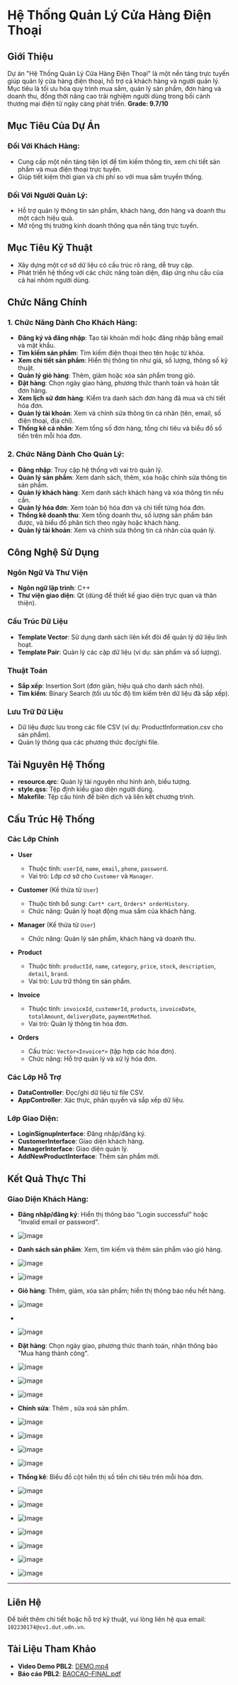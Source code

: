 # Hệ Thống Quản Lý Cửa Hàng Điện Thoại

## Giới Thiệu
Dự án "Hệ Thống Quản Lý Cửa Hàng Điện Thoại" là một nền tảng trực tuyến giúp quản lý cửa hàng điện thoại, hỗ trợ cả khách hàng và người quản lý. Mục tiêu là tối ưu hóa quy trình mua sắm, quản lý sản phẩm, đơn hàng và doanh thu, đồng thời nâng cao trải nghiệm người dùng trong bối cảnh thương mại điện tử ngày càng phát triển.
**Grade: 9.7/10**
## Mục Tiêu Của Dự Án

### Đối Với Khách Hàng:
- Cung cấp một nền tảng tiện lợi để tìm kiếm thông tin, xem chi tiết sản phẩm và mua điện thoại trực tuyến.
- Giúp tiết kiệm thời gian và chi phí so với mua sắm truyền thống.

### Đối Với Người Quản Lý:
- Hỗ trợ quản lý thông tin sản phẩm, khách hàng, đơn hàng và doanh thu một cách hiệu quả.
- Mở rộng thị trường kinh doanh thông qua nền tảng trực tuyến.

## Mục Tiêu Kỹ Thuật
- Xây dựng một cơ sở dữ liệu có cấu trúc rõ ràng, dễ truy cập.
- Phát triển hệ thống với các chức năng toàn diện, đáp ứng nhu cầu của cả hai nhóm người dùng.

## Chức Năng Chính

### 1. Chức Năng Dành Cho Khách Hàng:
- **Đăng ký và đăng nhập**: Tạo tài khoản mới hoặc đăng nhập bằng email và mật khẩu.
- **Tìm kiếm sản phẩm**: Tìm kiếm điện thoại theo tên hoặc từ khóa.
- **Xem chi tiết sản phẩm**: Hiển thị thông tin như giá, số lượng, thông số kỹ thuật.
- **Quản lý giỏ hàng**: Thêm, giảm hoặc xóa sản phẩm trong giỏ.
- **Đặt hàng**: Chọn ngày giao hàng, phương thức thanh toán và hoàn tất đơn hàng.
- **Xem lịch sử đơn hàng**: Kiểm tra danh sách đơn hàng đã mua và chi tiết hóa đơn.
- **Quản lý tài khoản**: Xem và chỉnh sửa thông tin cá nhân (tên, email, số điện thoại, địa chỉ).
- **Thống kê cá nhân**: Xem tổng số đơn hàng, tổng chi tiêu và biểu đồ số tiền trên mỗi hóa đơn.

### 2. Chức Năng Dành Cho Quản Lý:
- **Đăng nhập**: Truy cập hệ thống với vai trò quản lý.
- **Quản lý sản phẩm**: Xem danh sách, thêm, xóa hoặc chỉnh sửa thông tin sản phẩm.
- **Quản lý khách hàng**: Xem danh sách khách hàng và xóa thông tin nếu cần.
- **Quản lý hóa đơn**: Xem toàn bộ hóa đơn và chi tiết từng hóa đơn.
- **Thống kê doanh thu**: Xem tổng doanh thu, số lượng sản phẩm bán được, và biểu đồ phân tích theo ngày hoặc khách hàng.
- **Quản lý tài khoản**: Xem và chỉnh sửa thông tin cá nhân của quản lý.

## Công Nghệ Sử Dụng

### Ngôn Ngữ Và Thư Viện
- **Ngôn ngữ lập trình**: C++
- **Thư viện giao diện**: Qt (dùng để thiết kế giao diện trực quan và thân thiện).

### Cấu Trúc Dữ Liệu
- **Template Vector**: Sử dụng danh sách liên kết đôi để quản lý dữ liệu linh hoạt.
- **Template Pair**: Quản lý các cặp dữ liệu (ví dụ: sản phẩm và số lượng).

### Thuật Toán
- **Sắp xếp**: Insertion Sort (đơn giản, hiệu quả cho danh sách nhỏ).
- **Tìm kiếm**: Binary Search (tối ưu tốc độ tìm kiếm trên dữ liệu đã sắp xếp).

### Lưu Trữ Dữ Liệu
- Dữ liệu được lưu trong các file CSV (ví dụ: ProductInformation.csv cho sản phẩm).
- Quản lý thông qua các phương thức đọc/ghi file.

## Tài Nguyên Hệ Thống
- **resource.qrc**: Quản lý tài nguyên như hình ảnh, biểu tượng.
- **style.qss**: Tệp định kiểu giao diện người dùng.
- **Makefile**: Tệp cấu hình để biên dịch và liên kết chương trình.

## Cấu Trúc Hệ Thống

### Các Lớp Chính
- **User**  
  - Thuộc tính: `userId`, `name`, `email`, `phone`, `password`.
  - Vai trò: Lớp cơ sở cho `Customer` và `Manager`.

- **Customer** (Kế thừa từ `User`)  
  - Thuộc tính bổ sung: `Cart* cart`, `Orders* orderHistory`.
  - Chức năng: Quản lý hoạt động mua sắm của khách hàng.

- **Manager** (Kế thừa từ `User`)  
  - Chức năng: Quản lý sản phẩm, khách hàng và doanh thu.

- **Product**  
  - Thuộc tính: `productId`, `name`, `category`, `price`, `stock`, `description`, `detail`, `brand`.
  - Vai trò: Lưu trữ thông tin sản phẩm.

- **Invoice**  
  - Thuộc tính: `invoiceId`, `customerId`, `products`, `invoiceDate`, `totalAmount`, `deliveryDate`, `paymentMethod`.
  - Vai trò: Quản lý thông tin hóa đơn.

- **Orders**  
  - Cấu trúc: `Vector<Invoice*>` (tập hợp các hóa đơn).
  - Chức năng: Hỗ trợ quản lý và xử lý hóa đơn.

### Các Lớp Hỗ Trợ
- **DataController**: Đọc/ghi dữ liệu từ file CSV.
- **AppController**: Xác thực, phân quyền và sắp xếp dữ liệu.

### Lớp Giao Diện:
- **LoginSignupInterface**: Đăng nhập/đăng ký.
- **CustomerInterface**: Giao diện khách hàng.
- **ManagerInterface**: Giao diện quản lý.
- **AddNewProductInterface**: Thêm sản phẩm mới.

## Kết Quả Thực Thi

### Giao Diện Khách Hàng:
- **Đăng nhập/đăng ký**: Hiển thị thông báo "Login successful" hoặc "Invalid email or password".
- ![image](https://github.com/user-attachments/assets/379f71e9-e366-455f-937e-597bb9072267)

- **Danh sách sản phẩm**: Xem, tìm kiếm và thêm sản phẩm vào giỏ hàng.
- ![image](https://github.com/user-attachments/assets/bd2cc368-7233-4cce-b274-604e7592da95)

- ![image](https://github.com/user-attachments/assets/49b02eb9-9e6b-43a3-91b5-174fa7b60144)



- **Giỏ hàng**: Thêm, giảm, xóa sản phẩm; hiển thị thông báo nếu hết hàng.

- ![image](https://github.com/user-attachments/assets/ba4f5753-da99-4467-b29a-4567e7737ac5)
- 
- ![image](https://github.com/user-attachments/assets/c194875b-207d-4f01-b947-1a29b8e39b4a)

- **Đặt hàng**: Chọn ngày giao, phương thức thanh toán, nhận thông báo "Mua hàng thành công".
- ![image](https://github.com/user-attachments/assets/fa438e7b-03e0-4dd2-a683-620cff6c8afd)

- ![image](https://github.com/user-attachments/assets/6717927f-e434-4050-8e9d-99ce8b397bda)

- ![image](https://github.com/user-attachments/assets/46812a0b-4bcf-411a-bfe6-fdb480e3ca86)

- **Chỉnh sửa**: Thêm , sửa xoá sản phẩm.
- ![image](https://github.com/user-attachments/assets/641c3439-6af7-4c46-a081-737b55d16100)

- ![image](https://github.com/user-attachments/assets/25d25010-c1a6-46ed-ad1e-f4cdbbeebf4b)

- ![image](https://github.com/user-attachments/assets/0dae823b-2e3c-4da7-8916-accf158754ec)

- ![image](https://github.com/user-attachments/assets/701fd47c-ed20-44c6-8e16-37e0c5f2fa30)

- **Thống kê**: Biểu đồ cột hiển thị số tiền chi tiêu trên mỗi hóa đơn.

- ![image](https://github.com/user-attachments/assets/dd386c4b-7f60-454f-bd61-593c31bca6c7)

- ![image](https://github.com/user-attachments/assets/a34a2aad-3cd8-49ee-ad83-2f87a2dc3f2b)

- ![image](https://github.com/user-attachments/assets/07102841-d454-4fec-922e-134484f0abca)

- ![image](https://github.com/user-attachments/assets/102be7ac-741d-4618-bb47-54b2e78ddc9f)

- ![image](https://github.com/user-attachments/assets/85181b55-8f26-409b-934e-659477e1a6a3)

- ![image](https://github.com/user-attachments/assets/2bc4dbed-c0c2-4753-9595-1096bbfab1fd)

- ![image](https://github.com/user-attachments/assets/97abb9a5-7bba-4a0f-abd7-1e18c0075a13)

---

## Liên Hệ
Để biết thêm chi tiết hoặc hỗ trợ kỹ thuật, vui lòng liên hệ qua email: `102230174@sv1.dut.udn.vn`.

## Tài Liệu Tham Khảo
- **Video Demo PBL2**: [DEMO.mp4](https://drive.google.com/file/d/1REmA7QyUNxuU0Mn5X1wPcLwzD2soVSVG/view?usp=drive_link)
- **Báo cáo PBL2**: [BAOCAO-FINAL.pdf](https://github.com/user-attachments/files/18299404/BAOCAO-FINAL.pdf)

